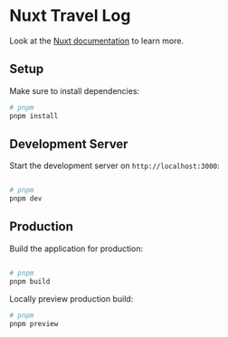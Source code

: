 # Nuxt Travel Log
Look at the [Nuxt documentation](https://nuxt.com/docs/getting-started/introduction) to learn more.

## Setup

Make sure to install dependencies:

```bash
# pnpm
pnpm install

```

## Development Server

Start the development server on `http://localhost:3000`:
```bash

# pnpm
pnpm dev

```
## Production

Build the application for production:
```bash

# pnpm
pnpm build
```

Locally preview production build:

```bash
# pnpm
pnpm preview

```

